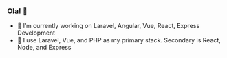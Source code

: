 ### Ola! 👋 

- 🔭 I’m currently working on Laravel, Angular, Vue, React, Express Development
- 🌱 I use Laravel, Vue, and PHP as my primary stack. Secondary is React, Node, and Express
<!--
**mstevenreyes/mstevenreyes** is a ✨ _special_ ✨ repository because its `README.md` (this file) appears on your GitHub profile.
